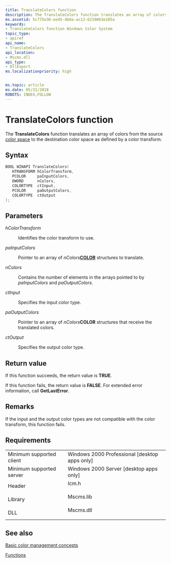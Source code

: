 ```yaml
---
title: TranslateColors function
description: The TranslateColors function translates an array of colors from the source color space to the destination color space as defined by a color transform.
ms.assetid: 5c775e36-ee45-4b8a-ac12-6219063e185a
keywords:
- TranslateColors function Windows Color System
topic_type:
- apiref
api_name:
- TranslateColors
api_location:
- Mscms.dll
api_type:
- DllExport
ms.localizationpriority: high


ms.topic: article
ms.date: 05/31/2018
ROBOTS: INDEX,FOLLOW
---
```


# TranslateColors function

The **TranslateColors** function translates an array of colors from the source [color space](c.md) to the destination color space as defined by a color transform.

## Syntax


```C++
BOOL WINAPI TranslateColors(
   HTRANSFORM hColorTransform,
   PCOLOR     paInputColors,
   DWORD      nColors,
   COLORTYPE  ctInput,
   PCOLOR     paOutputColors,
   COLORTYPE  ctOutput
);
```



## Parameters

<dl> <dt>

*hColorTransform* 
</dt> <dd>

Identifies the color transform to use.

</dd> <dt>

*paInputColors* 
</dt> <dd>

Pointer to an array of *nColors*[**COLOR**](color.md) structures to translate.

</dd> <dt>

*nColors* 
</dt> <dd>

Contains the number of elements in the arrays pointed to by *paInputColors* and *paOutputColors*.

</dd> <dt>

*ctInput* 
</dt> <dd>

Specifies the input color type.

</dd> <dt>

*paOutputColors* 
</dt> <dd>

Pointer to an array of *nColors***COLOR** structures that receive the translated colors.

</dd> <dt>

*ctOutput* 
</dt> <dd>

Specifies the output color type.

</dd> </dl>

## Return value

If this function succeeds, the return value is **TRUE**.

If this function fails, the return value is **FALSE**. For extended error information, call **GetLastError**.

## Remarks

If the input and the output color types are not compatible with the color transform, this function fails.

## Requirements



|                                     |                                                                                      |
|-------------------------------------|--------------------------------------------------------------------------------------|
| Minimum supported client<br/> | Windows 2000 Professional \[desktop apps only\]<br/>                           |
| Minimum supported server<br/> | Windows 2000 Server \[desktop apps only\]<br/>                                 |
| Header<br/>                   | <dl> <dt>Icm.h</dt> </dl>     |
| Library<br/>                  | <dl> <dt>Mscms.lib</dt> </dl> |
| DLL<br/>                      | <dl> <dt>Mscms.dll</dt> </dl> |



## See also

<dl> <dt>

[Basic color management concepts](basic-color-management-concepts.md)
</dt> <dt>

[Functions](functions.md)
</dt> </dl>

 

 





